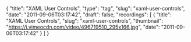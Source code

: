 {
  "title": "XAML User Controls",
  "type": "tag",
  "slug": "xaml-user-controls",
  "date": "2011-09-06T03:17:42",
  "draft": false,
  "recordings": [
    {
      "title": "XAML User Controls",
      "slug": "xaml-user-controls",
      "thumbnail": "https://i.vimeocdn.com/video/496719510_295x166.jpg",
      "date": "2011-09-06T03:17:42"
    }
  ]
}